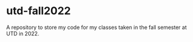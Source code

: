 # utd-fall2022
A repository to store my code for my classes taken in the fall semester at UTD in 2022.

